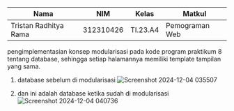|Nama|NIM|Kelas|Matkul|
|----|---|-----|------|
|Tristan Radhitya Rama|312310426|TI.23.A4|Pemograman Web|

pengimplementasian konsep modularisasi pada kode program praktikum 8 tentang
database, sehingga setiap halamannya memiliki template tampilan yang sama.

1. database sebelum di modularisasi
![Screenshot 2024-12-04 035507](https://github.com/user-attachments/assets/9918b23d-2352-4dd3-9d8c-0d20180f6bec)

2. dan ini adalah database ketika sudah di modularisasi
![Screenshot 2024-12-04 040736](https://github.com/user-attachments/assets/44584240-359d-4c59-9409-8b23124a9673)
